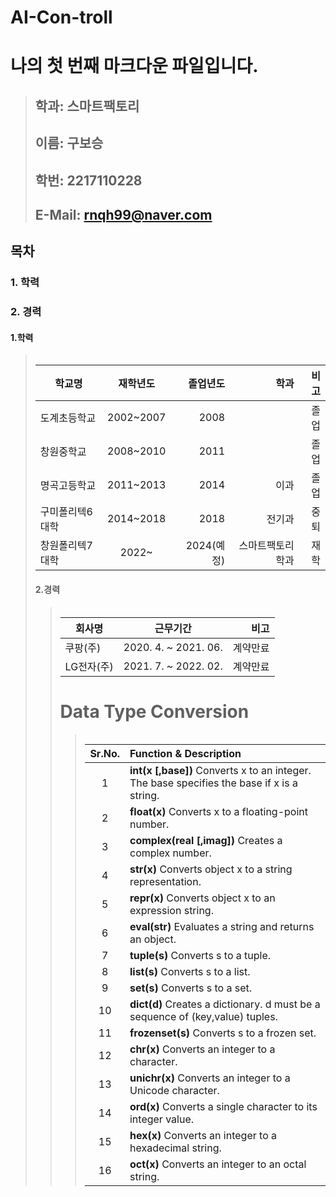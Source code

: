 # AI-Con-troll
# **나의 첫 번째 마크다운 파일입니다.**
> 
> ##  **학과: 스마트팩토리**
> ##  **이름: 구보승**   
> ##  **학번: 2217110228**    
> ##  **E-Mail: rnqh99@naver.com**    




## 목차    
###  1. 학력 
###  2. 경력       

 #### 1.학력
> <table>
|학교명 | 재학년도 | 졸업년도 | 학과 | 비고
|------------|:------------------:|-------:|--------------:|---------:|
| 도계초등학교 | 2002~2007 | 2008 |   | 졸업
| 창원중학교 | 2008~2010 | 2011 |    | 졸업
| 명곡고등학교 | 2011~2013 | 2014 | 이과 | 졸업
| 구미폴리텍6대학 | 2014~2018 | 2018 | 전기과 | 중퇴
| 창원폴리텍7대학| 2022~ | 2024(예정)| 스마트팩토리학과 | 재학
     


#### 2.경력
> <table>
| 회사명 | 근무기간  | 비고
|------------|:-------------------:|-------:|
| 쿠팡(주) | 2020. 4. ~ 2021. 06. | 계약만료 |
| LG전자(주) | 2021. 7. ~ 2022. 02. | 계약만료 |

# Data Type Conversion

><table>
| Sr.No. | Function & Description  |
|:------------:|:----------------------------|
| 1 | **int(x [,base])**      Converts x to an integer. The base specifies the base if x is a string. |
| 2 | **float(x)**   Converts x to a floating-point number. |
| 3 | **complex(real [,imag])**   Creates a complex number. |
| 4 | **str(x)**   Converts object x to a string representation. |
| 5 | **repr(x)**   Converts object x to an expression string. |
| 6 | **eval(str)**   Evaluates a string and returns an object. |
| 7 | **tuple(s)**   Converts s to a tuple. |
| 8 | **list(s)**   Converts s to a list. |
| 9 | **set(s)**   Converts s to a set. |
| 10 | **dict(d)**   Creates a dictionary. d must be a sequence of (key,value) tuples. |
| 11 | **frozenset(s)**   Converts s to a frozen set. |
| 12 | **chr(x)**   Converts an integer to a character. |
| 13 | **unichr(x)**   Converts an integer to a Unicode character. |
| 14 | **ord(x)**   Converts a single character to its integer value. |
| 15 | **hex(x)**   Converts an integer to a hexadecimal string. |
| 16 | **oct(x)**   Converts an integer to an octal string. |              
